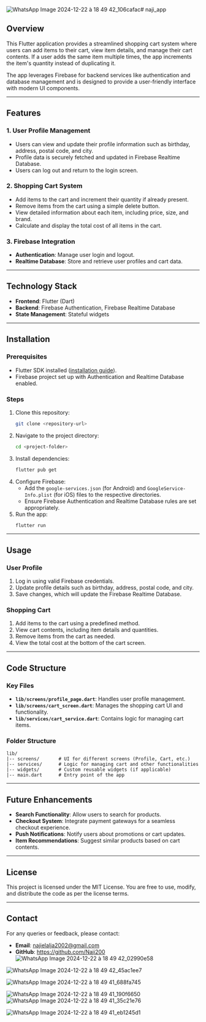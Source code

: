 ![WhatsApp Image 2024-12-22 à 18 49 42_106cafac](https://github.com/user-attachments/assets/434898e4-6fa5-41ff-919d-c9f797bfdb20)# naji_app


## Overview
This Flutter application provides a streamlined shopping cart system where users can add items to their cart, view item details, and manage their cart contents. If a user adds the same item multiple times, the app increments the item's quantity instead of duplicating it.

The app leverages Firebase for backend services like authentication and database management and is designed to provide a user-friendly interface with modern UI components.

---

## Features

### 1. User Profile Management
- Users can view and update their profile information such as birthday, address, postal code, and city.
- Profile data is securely fetched and updated in Firebase Realtime Database.
- Users can log out and return to the login screen.

### 2. Shopping Cart System
- Add items to the cart and increment their quantity if already present.
- Remove items from the cart using a simple delete button.
- View detailed information about each item, including price, size, and brand.
- Calculate and display the total cost of all items in the cart.

### 3. Firebase Integration
- **Authentication**: Manage user login and logout.
- **Realtime Database**: Store and retrieve user profiles and cart data.

---

## Technology Stack
- **Frontend**: Flutter (Dart)
- **Backend**: Firebase Authentication, Firebase Realtime Database
- **State Management**: Stateful widgets

---

## Installation

### Prerequisites
- Flutter SDK installed ([installation guide](https://docs.flutter.dev/get-started/install)).
- Firebase project set up with Authentication and Realtime Database enabled.

### Steps
1. Clone this repository:
   ```bash
   git clone <repository-url>
   ```
2. Navigate to the project directory:
   ```bash
   cd <project-folder>
   ```
3. Install dependencies:
   ```bash
   flutter pub get
   ```
4. Configure Firebase:
   - Add the `google-services.json` (for Android) and `GoogleService-Info.plist` (for iOS) files to the respective directories.
   - Ensure Firebase Authentication and Realtime Database rules are set appropriately.
5. Run the app:
   ```bash
   flutter run
   ```

---

## Usage

### User Profile
1. Log in using valid Firebase credentials.
2. Update profile details such as birthday, address, postal code, and city.
3. Save changes, which will update the Firebase Realtime Database.

### Shopping Cart
1. Add items to the cart using a predefined method.
2. View cart contents, including item details and quantities.
3. Remove items from the cart as needed.
4. View the total cost at the bottom of the cart screen.

---

## Code Structure

### Key Files
- **`lib/screens/profile_page.dart`**: Handles user profile management.
- **`lib/screens/cart_screen.dart`**: Manages the shopping cart UI and functionality.
- **`lib/services/cart_service.dart`**: Contains logic for managing cart items.

### Folder Structure
```
lib/
|-- screens/       # UI for different screens (Profile, Cart, etc.)
|-- services/      # Logic for managing cart and other functionalities
|-- widgets/       # Custom reusable widgets (if applicable)
|-- main.dart      # Entry point of the app
```

---

## Future Enhancements
- **Search Functionality**: Allow users to search for products.
- **Checkout System**: Integrate payment gateways for a seamless checkout experience.
- **Push Notifications**: Notify users about promotions or cart updates.
- **Item Recommendations**: Suggest similar products based on cart contents.

---

## License
This project is licensed under the MIT License. You are free to use, modify, and distribute the code as per the license terms.

---

## Contact
For any queries or feedback, please contact:
- **Email**: najielalja2002@gmail.com
- **GitHub**: https://github.com/Naji200
![WhatsApp Image 2024-12-22 à 18 49 42_02990e58](https://github.com/user-attachments/assets/f087c40a-a4c3-478f-b27e-72b551302b68)

![WhatsApp Image 2024-12-22 à 18 49 42_45ac1ee7](https://github.com/user-attachments/assets/bc65116c-6631-4c09-9e7a-90cc3c53fd52)

![WhatsApp Image 2024-12-22 à 18 49 41_688fa745](https://github.com/user-attachments/assets/010790a2-1e89-4ada-924a-1eacf9d957e7)

![WhatsApp Image 2024-12-22 à 18 49 41_190f6650](https://github.com/user-attachments/assets/416645d7-bdd3-49da-a0ad-ca10b889335b)
![WhatsApp Image 2024-12-22 à 18 49 41_35c21e76](https://github.com/user-attachments/assets/4ada17f0-3e60-4916-8086-21b7e3cbe8bb)

![WhatsApp Image 2024-12-22 à 18 49 41_eb1245d1](https://github.com/user-attachments/assets/71a1d918-a067-4609-86b8-9e65f3c62fa9)




